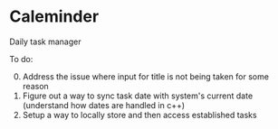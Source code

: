 # Caleminder
Daily task manager

To do: 

 0. Address the issue where input for title is not being taken for some reason
 1. Figure out a way to sync task date with system's current date (understand how dates are handled in c++)
 2. Setup a way to locally store and then access established tasks
